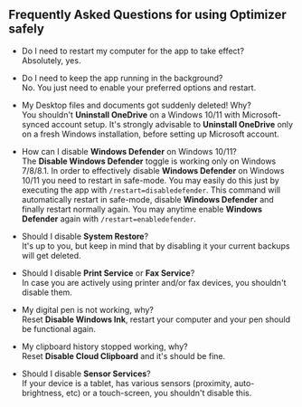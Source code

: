 ## Frequently Asked Questions for using Optimizer safely ##

- Do I need to restart my computer for the app to take effect?<br>
Absolutely, yes.

- Do I need to keep the app running in the background?<br>
No. You just need to enable your preferred options and restart.

- My Desktop files and documents got suddenly deleted! Why?<br>
You shouldn't **Uninstall OneDrive** on a Windows 10/11 with Microsoft-synced account setup.
It's strongly advisable to **Uninstall OneDrive** only on a fresh Windows installation, before
setting up Microsoft account.

- How can I disable **Windows Defender** on Windows 10/11?<br>
The **Disable Windows Defender** toggle is working only on Windows 7/8/8.1.
In order to effectively disable **Windows Defender** on Windows 10/11 you need to restart in safe-mode.
You may easily do this just by executing the app with ```/restart=disabledefender```. This command
will automatically restart in safe-mode, disable **Windows Defender** and finally restart normally again.
You may anytime enable **Windows Defender** again with ```/restart=enabledefender```.

- Should I disable **System Restore**?<br>
It's up to you, but keep in mind that by disabling it your current backups will get deleted.

- Should I disable **Print Service** or **Fax Service**?<br>
In case you are actively using printer and/or fax devices, you shouldn't disable them.

- My digital pen is not working, why?<br>
Reset **Disable Windows Ink**, restart your computer and your pen should be functional again.

- My clipboard history stopped working, why?<br>
Reset **Disable Cloud Clipboard** and it's should be fine.

- Should I disable **Sensor Services**?<br>
If your device is a tablet, has various sensors (proximity, auto-brightness, etc) or a touch-screen, you shouldn't disable this.